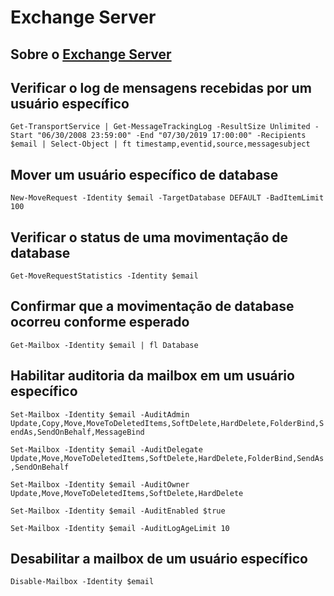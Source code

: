 # Exchange Server

## Sobre o [Exchange Server](https://docs.microsoft.com/pt-br/exchange/exchange-server)

## Verificar o log de mensagens recebidas por um usuário específico

```Get-TransportService | Get-MessageTrackingLog -ResultSize Unlimited -Start "06/30/2008 23:59:00" -End "07/30/2019 17:00:00" -Recipients $email | Select-Object | ft timestamp,eventid,source,messagesubject```

## Mover um usuário específico de database

```New-MoveRequest -Identity $email -TargetDatabase DEFAULT -BadItemLimit 100```

## Verificar o status de uma movimentação de database

```Get-MoveRequestStatistics -Identity $email```

## Confirmar que a movimentação de database ocorreu conforme esperado

```Get-Mailbox -Identity $email | fl Database```

## Habilitar auditoria da mailbox em um usuário específico

```Set-Mailbox -Identity $email -AuditAdmin Update,Copy,Move,MoveToDeletedItems,SoftDelete,HardDelete,FolderBind,SendAs,SendOnBehalf,MessageBind```

```Set-Mailbox -Identity $email -AuditDelegate Update,Move,MoveToDeletedItems,SoftDelete,HardDelete,FolderBind,SendAs,SendOnBehalf```

```Set-Mailbox -Identity $email -AuditOwner Update,Move,MoveToDeletedItems,SoftDelete,HardDelete```

```Set-Mailbox -Identity $email -AuditEnabled $true```

```Set-Mailbox -Identity $email -AuditLogAgeLimit 10```

## Desabilitar a mailbox de um usuário específico

```Disable-Mailbox -Identity $email```
